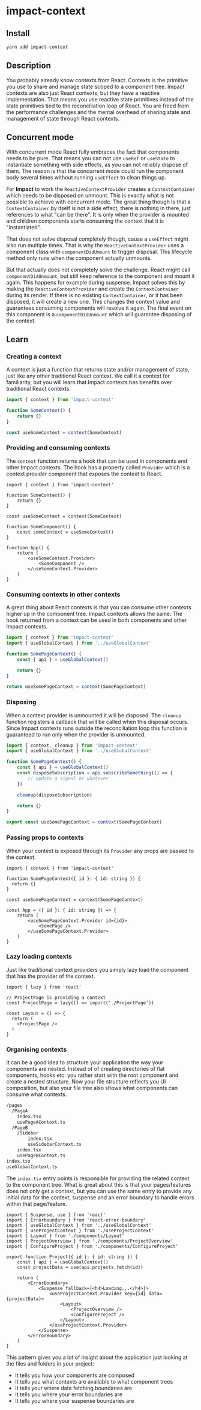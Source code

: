 # impact-context

## Install

```bash
yarn add impact-context
```

## Description

You probably already know contexts from React. Contexts is the primitive you use to share and manage state scoped to a component tree. Impact contexts are also just React contexts, but they have a reactive implementation. That means you use reactive state primitives instead of the state primitives tied to the reconciliation loop of React. You are freed from the performance challenges and the mental overhead of sharing state and management of state through React contexts.

## Concurrent mode

With concurrent mode React fully embraces the fact that components needs to be pure. That means you can not use `useRef` or `useState` to instantiate something with side effects, as you can not reliably dispose of them. The reason is that the concurrent mode could run the component body several times without running `useEffect` to clean things up.

For **Impact** to work the `ReactiveContextProvider` creates a `ContextContainer` which needs to be disposed on unmount. This is exactly what is not possible to achieve with concurrent mode. The great thing though is that a `ContextContainer` by itself is not a side effect, there is nothing in there, just references to what "can be there". It is only when the provider is mounted and children components starts consuming the context that it is "instantiated".

That does not solve disposal completely though, cause a `useEffect` might also run multiple times. That is why the `ReactiveContextProvider` uses a component class with `componentDidUmount` to trigger disposal. This lifecycle method only runs when the component actually unmounts.

But that actually does not completely solve the challenge. React might call `componentDidUnmount`, but still keep reference to the component and mount it again. This happens for example during suspense. Impact solves this by making the `ReactiveContextProvider` and create the `ContextContainer` during its render. If there is no existing `ContextContainer`, or it has been disposed, it will create a new one. This changes the context value and guarantees consuming components will resolve it again. The final event on this component is a `componentDidUnmount` which will guarantee disposing of the context.

## Learn

### Creating a context

A context is just a function that returns state and/or management of state, just like any other traditional React context. We call it a context for familiarity, but you will learn that Impact contexts has benefits over traditional React contexts.

```ts
import { context } from 'impact-context'

function SomeContext() {
    return {}
}

const useSomeContext = context(SomeContext)
```

### Providing and consuming contexts

The `context` function returns a hook that can be used in components and other Impact contexts. The hook has a property called `Provider` which is a context provider component that exposes the context to React. 

```tsx
import { context } from 'impact-context'

function SomeContext() {
    return {}
}

const useSomeContext = context(SomeContext)

function SomeComponent() {
    const someContext = useSomeContext()
}

function App() {
    return (
        <useSomeContext.Provider>
            <SomeComponent />
        </useSomeContext.Provider>
    )
}
```

### Consuming contexts in other contexts

A great thing about React contexts is that you can consume other contexts higher up in the component tree. Impact contexts allows the same. The hook returned from a context can be used in both components and other Impact contexts.

```ts
import { context } from 'impact-context'
import { useGlobalContext } from '../useGlobalContext'

function SomePageContext() {
    const { api } = useGlobalContext()

    return {}
}

return useSomePageContext = context(SomePageContext)
```

### Disposing

When a context provider is unmounted it will be disposed. The `cleanup` function registers a callback that will be called when this disposal occurs. Since Impact contexts runs outside the reconciliation loop this function is guaranteed to run only when the provider is unmounted.

```ts
import { context, cleanup } from 'impact-context'
import { useGlobalContext } from '../useGlobalContext'

function SomePageContext() {
    const { api } = useGlobalContext()
    const disposeSubscription = api.subscribeSomething(() => {
        // Update a signal or whatever    
    })

    cleanup(disposeSubscription)

    return {}
}

export const useSomePageContext = context(SomePageContext)
```

### Passing props to contexts

When your context is exposed through its `Provider` any props are passed to the context.

```tsx
import { context } from 'impact-context'

function SomePageContext({ id }: { id: string }) {
  return {}
}

const useSomePageContext = context(SomePageContext)

const App = ({ id }: { id: string }) => {
    return (
        <useSomePageContext.Provider id={id}>
            <SomePage />
        </useSomePageContext.Provider>
    )
}
```

### Lazy loading contexts

Just like traditional context providers you simply lazy load the component that has the provider of the context.

```tsx
import { lazy } from 'react'

// ProjectPage is providing a context
const ProjectPage = lazy(() => import('./ProjectPage'))

const Layout = () => {
  return (
    <ProjectPage />
  )
}
```

### Organising contexts

It can be a good idea to structure your application the way your components are nested. Instead of of creating directories of flat components, hooks etc. you rather start with the root component and create a nested structure. Now your file structure reflects you UI composition, but also your file tree also shows what components can consume what contexts.

```bash
/pages
  /PageA
    index.tsx
    usePageAContext.ts
  /PageB
    /Sidebar
        index.tsx
        useSidebarContext.ts
    index.tsx
    usePageBContext.ts
index.tsx
useGlobalContext.ts
```

The `index.tsx` entry points is responsible for providing the related context to the component tree. What is great about this is that your pages/features does not only get a context, but you can use the same entry to provide any initial data for the context, suspense and an error boundary to handle errors within that page/feature.

```tsx
import { Suspense, use } from 'react'
import { Errorboundary } from 'react-error-boundary'
import { useGlobalContext } from '../useGlobalContext'
import { useProjectContext } from './useProjectContext'
import { Layout } from './components/Layout'
import { ProjectOverview } from './components/ProjectOverview'
import { ConfigureProject } from './components/ConfigureProject'

export function Project({ id }: { id: string }) {
    const { api } = useGlobalContext()
    const projectData = use(api.projects.fetch(id))

    return (
        <ErrorBoundary>
            <Suspense fallback={<h4>Loading...</h4>}>
                <useProjectContext.Provider key={id} data={projectData}>
                    <Layout>
                        <ProjectOverview />
                        <ConfigureProject />
                    </Layout>
                </useProjectContext.Provider>
            </Suspense>
        </ErrorBoundary>
    )
}
```
This pattern gives you a lot of insight about the application just looking at the files and folders in your project:

- It tells you how your components are composed
- It tells you what contexts are available to what component trees
- It tells your where data fetching boundaries are
- It tells you where your error boundaries are
- It tells you where your suspense boundaries are
